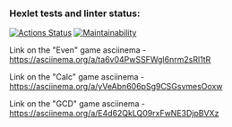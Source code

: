 ### Hexlet tests and linter status:
[![Actions Status](https://github.com/Artemidus/java-project-61/actions/workflows/hexlet-check.yml/badge.svg)](https://github.com/Artemidus/java-project-61/actions)
[![Maintainability](https://api.codeclimate.com/v1/badges/a0c5ef42a1e751596c58/maintainability)](https://codeclimate.com/github/Artemidus/java-project-61/maintainability)


Link on the "Even" game asciinema - https://asciinema.org/a/ta6v04PwSSFWgI6nrm2sRl1tR

Link on the "Calc" game asciinema - https://asciinema.org/a/yVeAbn606pSg9CSGsvmesOoxw

Link on the "GCD" game asciinema - https://asciinema.org/a/E4d62QkLQ09rxFwNE3DjpBVXz
